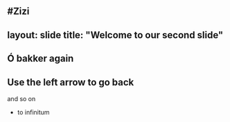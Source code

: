 #Zizi
-----
layout: slide
title: "Welcome to our second slide"
---
## Ó __bakker__ again
Use the left arrow to go back
---
and so on
- to infinitum
